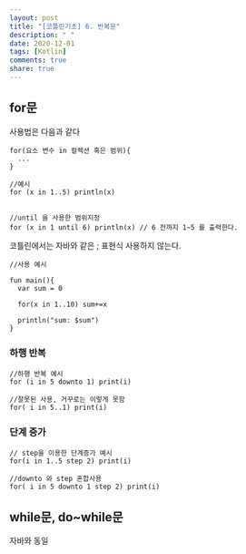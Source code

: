 ```yaml
---
layout: post
title: "[코틀린기초] 6. 반복문"
description: " "
date: 2020-12-01
tags: [Kotlin]
comments: true
share: true
--- 
```


## for문  

사용법은 다음과 같다  

```
for(요소 변수 in 컬렉션 혹은 범위){
  ...
}

//예시
for (x in 1..5) println(x)


//until 을 사용한 범위지정
for (x in 1 until 6) println(x) // 6 전까지 1~5 를 출력한다.
```

코틀린에서는 자바와 같은 ; 표현식 사용하지 않는다.  

```
//사용 예시

fun main(){
  var sum = 0
  
  for(x in 1..10) sum+=x
  
  println("sum: $sum")
}
```

### 하행 반복

```
//하행 반복 예시
for (i in 5 downto 1) print(i)

//잘못된 사용, 거꾸로는 이렇게 못함
for( i in 5..1) print(i)
```

### 단계 증가

```
// step을 이용한 단계증가 예시
for(i in 1..5 step 2) print(i)

//downto 와 step 혼합사용
for( i in 5 downto 1 step 2) print(i)
```

## while문, do~while문  

자바와 동일  



